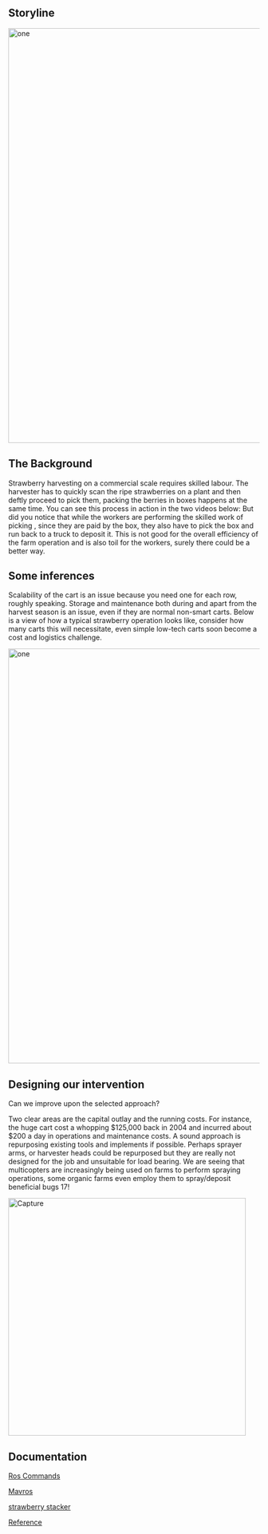 ## Storyline 

<img width="831" alt="one" src="https://user-images.githubusercontent.com/67200542/153248150-ad0ffde0-3107-4858-ab01-3f0d2a53cc9e.PNG">

## The Background
Strawberry harvesting on a commercial scale requires skilled labour. The harvester has to quickly scan the ripe strawberries on a plant and then deftly proceed to pick them, packing the berries in boxes happens at the same time. You can see this process in action in the two videos below:
But did you notice that while the workers are performing the skilled work of picking , since they are paid by the box, they also have to pick the box and run back to a truck to deposit it. This is not good for the overall efficiency of the farm operation and is also toil for the workers, surely there could be a better way.

## Some inferences
Scalability of the cart is an issue because you need one for each row, roughly speaking.
Storage and maintenance both during and apart from the harvest season is an issue, even if they are normal non-smart carts.
Below is a view of how a typical strawberry operation looks like, consider how many carts this will necessitate, even simple low-tech carts soon become a cost and logistics challenge.

<img width="831" alt="one" src="https://user-images.githubusercontent.com/67200542/153268488-9dfb0da4-ec18-4668-913e-c0604adbb6a8.PNG">

## Designing our intervention
Can we improve upon the selected approach?

Two clear areas are the capital outlay and the running costs. For instance, the huge cart cost a whopping $125,000 back in 2004 and incurred about $200 a day in operations and maintenance costs.
A sound approach is repurposing existing tools and implements if possible.
Perhaps sprayer arms, or harvester heads could be repurposed but they are really not designed for the job and unsuitable for load bearing.
We are seeing that multicopters are increasingly being used on farms to perform spraying operations, some organic farms even employ them to spray/deposit beneficial bugs 17!

<img width="476" alt="Capture" src="https://user-images.githubusercontent.com/67200542/153277739-f76bcbeb-cd86-427d-b05f-98f51dac0d2b.PNG">

## Documentation

[Ros Commands](https://subscription.packtpub.com/book/hardware_and_creative/9781782175193/1/ch01lvl1sec15/ros-commands-summary)

[Mavros](http://wiki.ros.org/mavros)

[strawberry stacker](https://github.com/erts-RnD/strawberry_stacker)

[Reference](https://clover.coex.tech/en/mavros.html)


